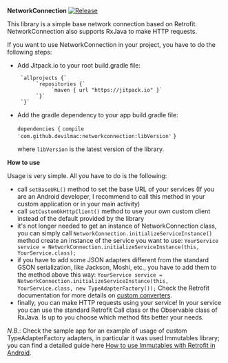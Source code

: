 **NetworkConnection**
[![Release](https://jitpack.io/v/devilmac/networkconnection.svg)](https://jitpack.io/#devilmac/networkconnection)

This library is a simple base network connection based on Retrofit.
NetworkConnection also supports RxJava to make HTTP requests.

If you want to use NetworkConnection in your project, you have to do the following steps:

* Add Jitpack.io to your root build.gradle file:

	   `allprojects {`
            `repositories {`
			     `maven { url "https://jitpack.io" }`
			`}`
	   `}`

* Add the gradle dependency to your app build.gradle file:

    `dependencies {`
        `compile 'com.github.devilmac:networkconnection:libVersion'`
    `}`

    where `libVersion` is the latest version of the library.

**How to use**

Usage is very simple. All you have to do is the following:
* call `setBaseURL()` method to set the base URL of your services (If you are an Android developer, I recommend to call this method in your custom application or in your main activity)
* call `setCustomOkHttpClient()` method to use your own custom client instead of the default provided by the library
* it's not longer needed to get an instance of NetworkConnection class, you can simply call `NetworkConnection.initializeServiceInstance()` method create an instance of the service you want to use:
        `YourService service = NetworkConnection.initializeServiceInstance(this, YourService.class);`
* if you have to add some JSON adapters different from the standard GSON serialization, like Jackson, Moshi, etc., you have to add them to the method above this way:
        `YourService service = NetworkConnection.initializeServiceInstance(this, YourService.class, new TypeAdapterFactory());`
        Check the Retrofit documentation for more details on [custom converters](http://square.github.io/retrofit/#restadapter-configuration).
* finally, you can make HTTP requests using your service! In your service you can use the standard Retrofit Call<T> class or the Observable<T> class of RxJava. Is up to you choose which method fits better your needs.

*N.B.*: Check the sample app for an example of usage of custom TypeAdapterFactory adapters, in particular it was used Immutables library; you can find a detailed guide here [How to use Immutables with Retrofit in Android](https://medium.com/@fedecola/how-to-use-immutables-with-retrofit-in-android-dde4237deb4f).
